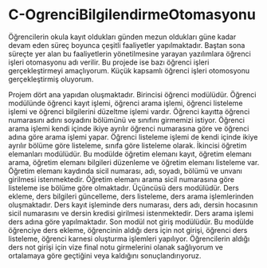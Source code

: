 # C-OgrenciBilgilendirmeOtomasyonu
Öğrencilerin okula kayıt oldukları günden mezun oldukları güne kadar devam eden süreç
boyunca çeşitli faaliyetler yapılmaktadır. Baştan sona süreçte yer alan bu faaliyetlerin
yönetilmesine yarayan yazılımlara öğrenci işleri otomasyonu adı verilir. Bu projede ise bazı öğrenci işleri gerçekleştirmeyi amaçlıyorum. Küçük kapsamlı öğrenci işleri otomosyonu gerçekleştirmiş oluyorum.


Projem dört ana yapıdan oluşmaktadır. Birincisi öğrenci modülüdür. Öğrenci modülünde öğrenci kayıt işlemi, öğrenci arama işlemi, öğrenci listeleme işlemi ve öğrenci bilgilerini düzeltme işlemi vardır. Öğrenci kayıtta öğrenci numarasını adını soyadını bölümünü ve sınıfını girmemizi istiyor. Öğrenci arama işlemi kendi içinde ikiye ayrılır öğrenci numarasına göre ve öğrenci adına göre arama işlemi yapar. Öğrenci listeleme işlemi de kendi içinde ikiye ayrılır bölüme göre listeleme, sınıfa göre listeleme olarak. İkincisi öğretim elemanları modülüdür. Bu modülde öğretim elemanı kayıt, öğretim elemanı arama, öğretim elemanı bilgileri düzenleme ve öğretim elemanı listeleme var. Öğretim elemanı kaydında sicil numarası, adı, soyadı, bölümü ve unvanı girilmesi istenmektedir. Öğretim elemanı arama sicil numarasına göre listeleme ise bölüme göre olmaktadır. Üçüncüsü ders modülüdür. Ders ekleme, ders bilgileri güncelleme, ders listeleme, ders arama işlemlerinden oluşmaktadır. Ders kayıt işleminde ders numarası, ders adı, dersin hocasının sicil numarasını ve dersin kredisi girilmesi istenmektedir. Ders arama işlemi ders adına göre yapılmaktadır. Son modül not giriş modülüdür. Bu modülde öğrenciye ders ekleme, öğrencinin aldığı ders için not girişi, öğrenci ders listeleme, öğrenci karnesi oluşturma işlemleri yapılıyor. Öğrencilerin aldığı ders not girişi için vize final notu girmelerini olanak sağlıyorum ve ortalamaya göre geçtiğini veya kaldığını sonuçlandırıyoruz.
